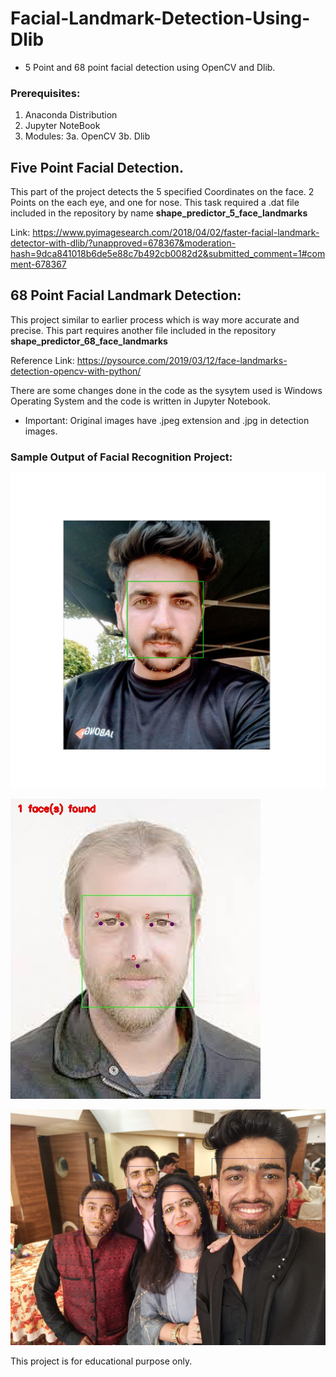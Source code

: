 # Facial-Landmark-Detection-Using-Dlib

- 5 Point and 68 point facial detection using OpenCV and Dlib.

### Prerequisites:

1. Anaconda Distribution
2. Jupyter NoteBook
3. Modules:
3a. OpenCV
3b. Dlib



## Five Point Facial Detection.

This part of the project detects the 5 specified Coordinates on the face.
2 Points on the each eye, and one for nose.
This task required a .dat file included in the repository by name **shape_predictor_5_face_landmarks**

Link: https://www.pyimagesearch.com/2018/04/02/faster-facial-landmark-detector-with-dlib/?unapproved=678367&moderation-hash=9dca841018b6de5e88c7b492cb0082d2&submitted_comment=1#comment-678367

## 68 Point Facial Landmark Detection:

This project similar to earlier process which is way more accurate and precise.
This part requires another file included in the repository **shape_predictor_68_face_landmarks**

Reference Link: https://pysource.com/2019/03/12/face-landmarks-detection-opencv-with-python/

There are some changes done in the code as the sysytem used is Windows Operating System and the code is written in Jupyter Notebook.

- Important: Original images have .jpeg extension and .jpg in detection images.

### Sample Output of Facial Recognition Project:

![](Images/a14.jpg)

![](Images/a2.jpg)

![](Images/a10.jpg)
 

This project is for educational purpose only.
